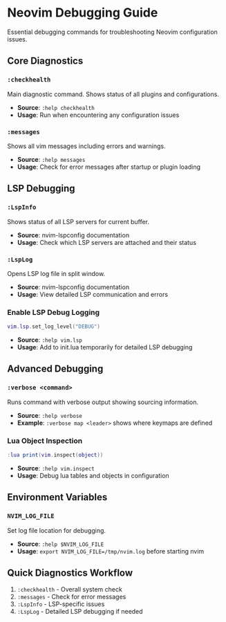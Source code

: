 # Neovim Debugging Guide

Essential debugging commands for troubleshooting Neovim configuration issues.

## Core Diagnostics

### `:checkhealth`
Main diagnostic command. Shows status of all plugins and configurations.
- **Source**: `:help checkhealth`
- **Usage**: Run when encountering any configuration issues

### `:messages`
Shows all vim messages including errors and warnings.
- **Source**: `:help messages`
- **Usage**: Check for error messages after startup or plugin loading

## LSP Debugging

### `:LspInfo`
Shows status of all LSP servers for current buffer.
- **Source**: nvim-lspconfig documentation
- **Usage**: Check which LSP servers are attached and their status

### `:LspLog`
Opens LSP log file in split window.
- **Source**: nvim-lspconfig documentation
- **Usage**: View detailed LSP communication and errors

### Enable LSP Debug Logging
```lua
vim.lsp.set_log_level("DEBUG")
```
- **Source**: `:help vim.lsp`
- **Usage**: Add to init.lua temporarily for detailed LSP debugging

## Advanced Debugging

### `:verbose <command>`
Runs command with verbose output showing sourcing information.
- **Source**: `:help verbose`
- **Example**: `:verbose map <leader>` shows where keymaps are defined

### Lua Object Inspection
```lua
:lua print(vim.inspect(object))
```
- **Source**: `:help vim.inspect`
- **Usage**: Debug lua tables and objects in configuration

## Environment Variables

### `NVIM_LOG_FILE`
Set log file location for debugging.
- **Source**: `:help $NVIM_LOG_FILE`
- **Usage**: `export NVIM_LOG_FILE=/tmp/nvim.log` before starting nvim

## Quick Diagnostics Workflow

1. `:checkhealth` - Overall system check
2. `:messages` - Check for error messages
3. `:LspInfo` - LSP-specific issues
4. `:LspLog` - Detailed LSP debugging if needed
